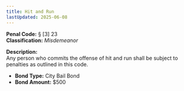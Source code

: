 ```yaml
---
title: Hit and Run
lastUpdated: 2025-06-08
---
```


**Penal Code:** § [3] 23  
**Classification:** *Misdemeanor*

**Description:**  
Any person who commits the offense of hit and run shall be subject to penalties as outlined in this code.

- **Bond Type:** City Bail Bond  
- **Bond Amount:** $500
